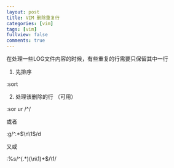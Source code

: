 ```yaml
---
layout: post
title: VIM 删除重复行
categories: [vim]
tags: [vim]
fullview: false
comments: true
---
```


在处理一些LOG文件内容的时候，有些重复的行需要只保留其中一行

1. 先排序

:sort

2. 处理该删除的行 （可用）

:sor ur /^/

或者

:g/^.*$\n\1$/d

又或

:%s/^\(.*\)\(\n\1\)\+$/\1/
